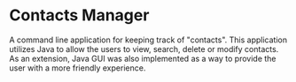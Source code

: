# Contacts Manager

A command line application for keeping track of "contacts". This application utilizes Java to allow the users to view, search, delete or modify contacts. As an extension, Java GUI was also implemented as a way to provide the user with a more friendly experience.
